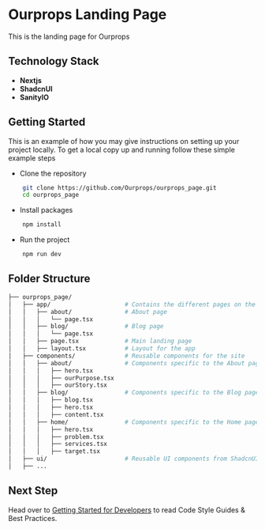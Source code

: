 
# Ourprops Landing Page

This is the landing page for Ourprops

## Technology Stack

- **Nextjs**
- **ShadcnUI**
- **SanityIO**

## Getting Started

This is an example of how you may give instructions on setting up your project locally. To get a local copy up and running follow these simple example steps

- Clone the repository

```bash
    git clone https://github.com/Ourprops/ourprops_page.git
    cd ourprops_page
```

- Install packages

```bash
    npm install
```

- Run the project
  
```bash
    npm run dev
```

## Folder Structure

```bash
├── ourprops_page/
│   ├── app/                     # Contains the different pages on the site
│   │   ├── about/               # About page
│   │   │   └── page.tsx
│   │   ├── blog/                # Blog page
│   │   │   └── page.tsx
│   │   ├── page.tsx             # Main landing page
│   │   ├── layout.tsx           # Layout for the app
│   ├── components/              # Reusable components for the site
│   │   ├── about/               # Components specific to the About page
│   │   │   ├── hero.tsx
│   │   │   ├── ourPurpose.tsx
│   │   │   ├── ourStory.tsx
│   │   ├── blog/                # Components specific to the Blog page
│   │   │   ├── blog.tsx
│   │   │   ├── hero.tsx
│   │   │   ├── content.tsx
│   │   ├── home/                # Components specific to the Home page
│   │   │   ├── hero.tsx
│   │   │   ├── problem.tsx
│   │   │   ├── services.tsx
│   │   │   ├── target.tsx
│   ├── ui/                      # Reusable UI components from ShadcnUI
│   ├── ...
```

## Next Step

Head over to [Getting Started for Developers](https://exmaple.com) to read Code Style Guides & Best Practices.
